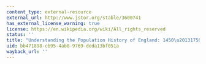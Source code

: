 ```yaml
---
content_type: external-resource
external_url: http://www.jstor.org/stable/3600741
has_external_license_warning: true
license: https://en.wikipedia.org/wiki/All_rights_reserved
status: ''
title: "Understanding the Population History of England: 1450\u20131750"
uid: bb471898-cb95-4ab8-9769-deda13bf051a
wayback_url: ''
---
```

